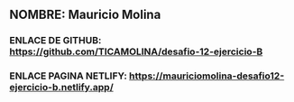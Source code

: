 ## NOMBRE: Mauricio Molina

### ENLACE DE GITHUB: https://github.com/TICAMOLINA/desafio-12-ejercicio-B

### ENLACE PAGINA NETLIFY: https://mauriciomolina-desafio12-ejercicio-b.netlify.app/